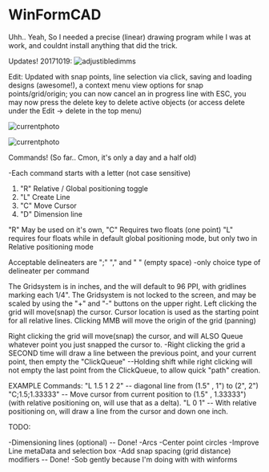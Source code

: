 # WinFormCAD
Uhh.. Yeah, So I needed a precise (linear) drawing program while I was at work, and couldnt install anything that did the trick.

Updates! 20171019:
![adjustibledimms](https://user-images.githubusercontent.com/21973290/31795271-2bfef81e-b4f3-11e7-80af-55a8e959051e.png)

Edit:  Updated with snap points, line selection via click, saving and loading designs (awesome!), a context menu view options for snap points/grid/origin; you can now cancel an in progress line with ESC, you may now press the delete key to delete active objects (or access delete under the Edit -> delete in the top menu)

![currentphoto](https://user-images.githubusercontent.com/21973290/31693555-39f24336-b36d-11e7-811b-601b57821f7d.PNG)

![currentphoto](https://user-images.githubusercontent.com/21973290/31640663-a3372214-b2ad-11e7-9689-7f2295a6f7e9.PNG)


Commands! (So far.. Cmon, it's only a day and a half old)

-Each command starts with a letter (not case sensitive)

1) "R" Relative / Global positioning toggle
2) "L" Create Line
3) "C" Move Cursor
4) "D" Dimension line


"R" May be used on it's own,
"C" Requires two floats (one point)
"L" requires four floats while in default global positioning mode, but only two in Relative positioning mode


Acceptable delineaters are ";" "," and " " (empty space) 
-only choice type of delineater per command

The Gridsystem is in inches, and the will default to 96 PPI, with gridlines marking each 1/4".
The Gridsystem is not locked to the screen, and may be scaled by using the "+" and "-" buttons on the upper right.
Left clicking the grid will move(snap) the cursor. Cursor location is used as the starting point for all relative lines.
Clicking MMB will move the origin of the grid (panning)

Right clicking the grid will move(snap) the cursor, and will ALSO Queue whatever point you just snapped the cursor to.
-Right clicking the grid a SECOND time will draw a line between the previous point, and your current point, then empty the "ClickQueue"
--Holding shift while right clicking will not empty the last point from the ClickQueue, to allow quick "path" creation.


EXAMPLE Commands:
"L 1.5 1 2 2"   -- diagonal line from (1.5" , 1") to (2", 2")
"C;1.5;1.33333" -- Move cursor from current position to (1.5" , 1.33333") (with relative positioning on, will use that as a delta).
"L 0 1"         -- With relative positioning on, will draw a line from the cursor and down one inch.



TODO:

-Dimensioning lines (optional) -- Done!
-Arcs
-Center point circles
-Improve Line metaData and selection box
-Add snap spacing (grid distance) modifiers -- Done!
-Sob gently because I'm doing with with winforms
